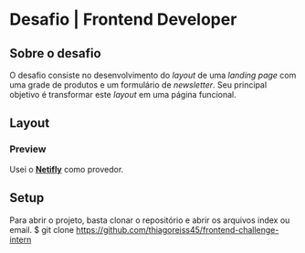 # Desafio | Frontend Developer


## Sobre o desafio

O desafio consiste no desenvolvimento do *layout* de uma *landing page* com uma grade de produtos e um formulário de *newsletter*. Seu principal objetivo é transformar este *layout* em uma página funcional.

## Layout

### Preview

Usei o **[Netifly](https://frontend-challenge-intern.netlify.app/)** como provedor.

## Setup

Para abrir o projeto, basta clonar o repositório e abrir os arquivos index ou email.
$ git clone https://github.com/thiagoreiss45/frontend-challenge-intern